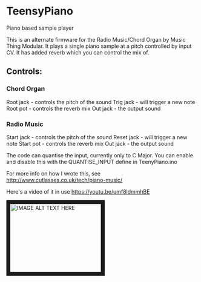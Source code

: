 # TeensyPiano
Piano based sample player

This is an alternate firmware for the Radio Music/Chord Organ by Music Thing Modular. It plays a single piano sample at a pitch controlled by input CV. It has added reverb which you can control the mix of.

## Controls:

### Chord Organ
Root jack - controls the pitch of the sound
Trig jack - will trigger a new note
Root pot - controls the reverb mix
Out jack - the output sound

### Radio Music
Start jack - controls the pitch of the sound
Reset jack - will trigger a new note
Start pot - controls the reverb mix
Out jack - the output sound

The code can quantise the input, currently only to C Major. You can enable and disable this with the QUANTISE_INPUT define in TeenyPiano.ino

For more info on how I wrote this, see http://www.cutlasses.co.uk/tech/piano-music/


Here's a video of it in use
https://youtu.be/umf8ldmmhBE

<a href="http://www.youtube.com/watch?feature=player_embedded&vumf8ldmmhBE
" target="_blank"><img src="http://img.youtube.com/vi/umf8ldmmhBE/0.jpg" 
alt="IMAGE ALT TEXT HERE" width="240" height="180" border="10" /></a>

